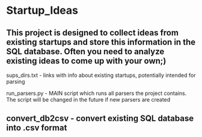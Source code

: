 # Startup_Ideas
This project is designed to collect ideas from existing startups and store this information in the SQL database. Often you need to analyze existing ideas to come up with your own;)
--------------------
sups_dirs.txt - links with info about existing startups, potentially intended for parsing

run_parsers.py - MAIN script which runs all parsers the project contains. The script will be changed in the future if new parsers are created

convert_db2csv - convert existing SQL database into .csv format
--------------------
